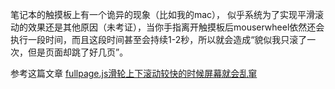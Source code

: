 笔记本的触摸板上有一个诡异的现象（比如我的mac）， 似乎系统为了实现平滑滚动的效果还是其他原因（未考证），当你手指离开触摸板后mouserwheel依然还会执行一段时间，而且这段时间甚至会持续1-2秒，所以就会造成“貌似我只滚了一次，但是页面却跳了好几页”。

参考这篇文章 [fullpage.js滑轮上下滚动较快的时候屏幕就会乱窜](https://segmentfault.com/q/1010000004122400)

